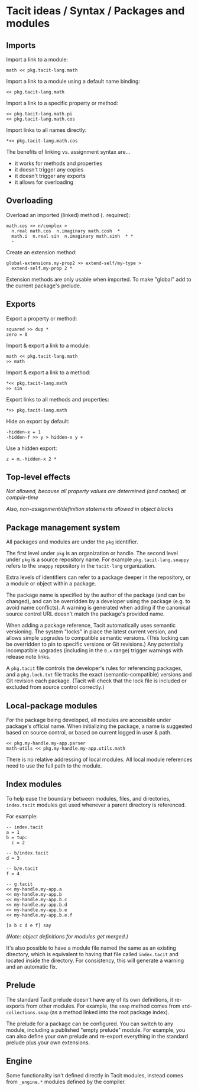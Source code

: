 # Tacit ideas / Syntax / Packages and modules

## Imports

Import a link to a module:
```
math << pkg.tacit-lang.math
```

Import a link to a module using a default name binding:
```
<< pkg.tacit-lang.math
```

Import a link to a specific property or method:
```
<< pkg.tacit-lang.math.pi
<< pkg.tacit-lang.math.cos
```

Import links to all names directly:
```
*<< pkg.tacit-lang.math.cos
```

The benefits of linking vs. assignment syntax are...
- it works for methods and properties
- it doesn't trigger any copies
- it doesn't trigger any exports
- it allows for overloading

## Overloading

Overload an imported (linked) method (`.` required):
```
math.cos >> n/complex >
  n.real math.cos  n.imaginary math.cosh  *
  math.i  n.real sin  n.imaginary math.sinh  * *
  -
```

Create an extension method:
```
global-extensions.my-prop2 >> extend-self/my-type >
  extend-self.my-prop 2 *
```

Extension methods are only usable when imported. To make "global" add to the current package's prelude.

## Exports

Export a property or method:
```
squared >> dup *
zero = 0
```

Import & export a link to a module:
```
math << pkg.tacit-lang.math
>> math
```

Import & export a link to a method:
```
*<< pkg.tacit-lang.math
>> sin
```

Export links to all methods and properties:
```
*>> pkg.tacit-lang.math
```

Hide an export by default:
```
-hidden-x = 1
-hidden-f >> y > hidden-x y +
```

Use a hidden export:
```
z = m.-hidden-x 2 *
```

## Top-level effects

_Not allowed, because all property values are determined (and cached) at compile-time_

_Also, non-assignment/definition statements allowed in object blocks_

## Package management system

All packages and modules are under the `pkg` identifier.

The first level under `pkg` is an organization or handle. The second level under `pkg` is a source repository name. For example `pkg.tacit-lang.snappy` refers to the `snappy` repository in the `tacit-lang` organization.

Extra levels of identifiers can refer to a package deeper in the repository, or a module or object within a package.

The package name is specified by the author of the package (and can be changed), and can be overridden by a developer using the package (e.g. to avoid name conflicts). A warning is generated when adding if the canonical source control URL doesn't match the package's provided name.

When adding a package reference, Tacit automatically uses semantic versioning. The system "locks" in place the latest current version, and allows simple upgrades to compatible semantic versions. (This locking can be overridden to pin to specific versions or Git revisions.) Any potentially incompatible upgrades (including in the `0.x` range) trigger warnings with release note links.

A `pkg.tacit` file controls the developer's rules for referencing packages, and a `pkg.lock.txt` file tracks the exact (semantic-compatible) versions and Git revision each package. (Tacit will check that the lock file is included or excluded from source control correctly.)

## Local-package modules

For the package being developed, all modules are accessible under package's official name. When initializing the package, a name is suggested based on source control, or based on current logged in user & path.
```
<< pkg.my-handle.my-app.parser
math-utils << pkg.my-handle.my-app.utils.math
```

There is no relative addressing of local modules. All local module references need to use the full path to the module.

## Index modules

To help ease the boundary between modules, files, and directories, `index.tacit` modules get used whenever a parent directory is referenced.

For example:
```
-- index.tacit
a = 1
b = tup:
  c = 2

-- b/index.tacit
d = 3

-- b/e.tacit
f = 4

-- g.tacit
<< my-handle.my-app.a
<< my-handle.my-app.b
<< my-handle.my-app.b.c
<< my-handle.my-app.b.d
<< my-handle.my-app.b.e
<< my-handle.my-app.b.e.f

[a b c d e f] say
```

_(Note: object definitions for modules get merged.)_

It's also possible to have a module file named the same as an existing directory, which is equivalent to having that file called `index.tacit` and located inside the directory. For consistency, this will generate a warning and an automatic fix.

## Prelude

The standard Tacit prelude doesn't have any of its own definitions, it re-exports from other modules. For example, the `smap` method comes from `std-collections.smap` (as a method linked into the root package index).

The prelude for a package can be configured. You can switch to any module, including a published "empty prelude" module. For example, you can also define your own prelude and re-export everything in the standard prelude plus your own extensions.

## Engine

Some functionality isn't defined directly in Tacit modules, instead comes from `_engine.*` modules defined by the compiler.
